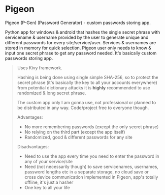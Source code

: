 # Pigeon
Pigeon (P-Gen) (Password Generator) - custom passwords storing app.

Python app for windows & android that hashes the single secret phrase with servicename & username provided by the user to generate unique and different passwords for every site/service/user. Services & usernames are stored in memory for quick selection. Pigeon user only needs to know & input one secret phrase to get any password needed. It's basically custom passwords storing app.

> Uses Kivy framework.
> 
> Hashing is being done using single simple SHA-256, so to protect the secret phrase (it's basically the key to all your accounts everywhere) from potential dictionary attacks it is **highly** recommended to use randomized & long secret phrase.
> 
> The custom app only I am gonna use, not professional or planned to be distributed in any way. Code/project free to everyone though.
> 
> Advantages:
> - No more remembering passwords (except the only secret phrase)
> - No relying on the third part (except the app itself)
> - Randomized, good & different passwords for any site
> 
> Disadvantages:
> - Need to use the app every time you need to enter the password in any of your service/site
> - Need (not necessarily though) to save servicenames, usernames, password lengths etc in a separate storage, no cloud save or cross device communication implemented in Pigeon, app's totally offline, it's just a hasher
> - One key to all your life
